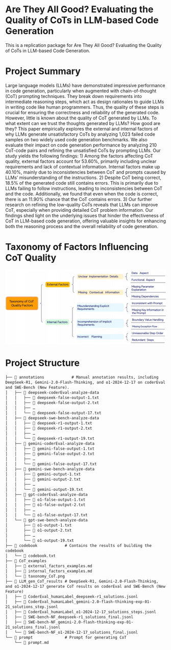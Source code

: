 # Are They All Good? Evaluating the Quality of CoTs in LLM-based Code Generation
This is a replication package for Are They All Good? Evaluating the Quality of CoTs in LLM-based Code Generation.

# Project Summary
Large language models (LLMs) have demonstrated impressive performance in code generation, particularly when augmented with chain-of-thought (CoT) prompting techniques. They break down requirements into intermediate reasoning steps, which act as design rationales to guide LLMs in writing code like human programmers. Thus, the quality of these steps is crucial for ensuring the correctness and reliability of the generated code. However, little is known about the quality of CoT generated by LLMs. To what extent can we trust the thoughts generated by LLMs? How good are they? This paper empirically explores the external and internal factors of why LLMs generate unsatisfactory CoTs by analyzing 1,023 failed code samples on two widely used code generation benchmarks. We also evaluate their impact on code generation performance by analyzing 210 CoT-code pairs and refining the unsatisfied CoTs by prompting LLMs.
Our study yields the following findings: 1) Among the factors affecting CoT quality, external factors account for 53.60%, primarily including unclear requirements and lack of contextual information. Internal factors make up 40.10%, mainly due to inconsistencies between CoT and prompts caused by LLMs’ misunderstanding of the instructions. 2) Despite CoT being correct, 18.5% of the generated code still contains errors. This is primarily due to LLMs failing to follow instructions, leading to inconsistencies between CoT and the code. Additionally, we found that even when the code is correct, there is an 11.90% chance that the CoT contains errors. 3) Our further research on refining the
low-quality CoTs reveals that LLMs can improve CoT, especially when providing detailed CoT problem information. Our findings shed light on the underlying issues that hinder the effectiveness of CoT in LLM-based code generation, offering valuable insights for enhancing both the reasoning process and the overall reliability of code generation.

# Taxonomy of Factors Influencing CoT Quality
![image](./CoT_examples/taxonomy_CoT.png)

# Project Structure
```text
├── 📁 annotations            # Manual annotation results, including DeepSeek-R1, Gemini-2.0-Flash-Thinking, and o1-2024-12-17 on coderEval and SWE-Bench (New Feature).
│   ├── 📁 deepseek-coderEval-analyze-data                     
│   │   ├── 📄 deepseek-false-output-1.txt
│   │   ├── 📄 deepseek-false-output-2.txt
│   │   ├── …
│   │   └── 📄 deepseek-false-output-17.txt
│   ├── 📁 deepseek-swe-bench-analyze-data
│   │   ├── 📄 deepseek-r1-output-1.txt
│   │   ├── 📄 deepseek-r1-output-2.txt
│   │   ├── …
│   │   └── 📄 deepseek-r1-output-19.txt
│   ├── 📁 gemini-coderEval-analyze-data
│   │   ├── 📄 gemini-false-output-1.txt
│   │   ├── 📄 gemini-false-output-2.txt
│   │   ├── …
│   │   └── 📄 gemini-false-output-17.txt
│   ├── 📁 gemini-swe-bench-analyze-data
│   │   ├── 📄 gemini-output-1.txt
│   │   ├── 📄 gemini-output-2.txt
│   │   ├── …
│   │   └── 📄 gemini-output-19.txt
│   ├── 📁 gpt-coderEval-analyze-data
│   │   ├── 📄 o1-false-output-1.txt
│   │   ├── 📄 o1-false-output-2.txt
│   │   ├── …
│   │   └── 📄 o1-false-output-17.txt
│   └── 📁 gpt-swe-bench-analyze-data
│       ├── 📄 o1-output-1.txt
│       ├── 📄 o1-output-2.txt
│       ├── …
│       └── 📄 o1-output-19.txt
├── 📁 codebook            # Contains the results of building the codebook
│   └── 📄 codebook.txt
├── 📁 CoT_examples 
│   ├── 📄 external_factors_examples.md
│   ├── 📄 internal_factors_examples.md
│   └── 📄 taxonomy_CoT.png
├── 📁 LLM_gen_CoT_results # DeepSeek-R1, Gemini-2.0-Flash-Thinking, and o1-2024-12-17 generate CoT results on coderEval and SWE-Bench (New Feature)
│   ├── 📄 CoderEval_humanLabel_deepseek-r1_solutions.jsonl
│   ├── 📄 CoderEval_humanLabel_gemini-2.0-flash-thinking-exp-01-21_solutions_step.jsonl
│   ├── 📄 CoderEval_humanLabel_o1-2024-12-17_solutions_steps.jsonl
│   ├── 📄 SWE-bench-NF_deepseek-r1_solutions_final.jsonl
│   ├── 📄 SWE-bench-NF_gemini-2.0-flash-thinking-exp-01-21_solutions_final.jsonl
│   └── 📄 SWE-bench-NF_o1-2024-12-17_solutions_final.jsonl
└── 📁 prompt              # Prompt for generating CoT
    └── 📄 prompt.md
